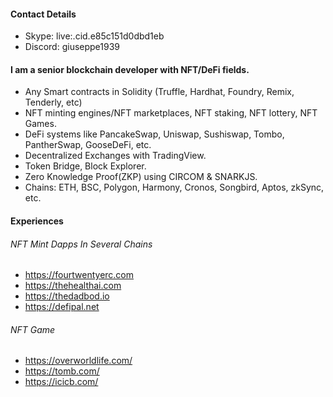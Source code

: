 #### **Contact Details**
- Skype: live:.cid.e85c151d0dbd1eb
- Discord: giuseppe1939
#### I am a senior blockchain developer with NFT/DeFi fields.
- Any Smart contracts in Solidity (Truffle, Hardhat, Foundry, Remix, Tenderly, etc)
- NFT minting engines/NFT marketplaces, NFT staking, NFT lottery, NFT Games.
- DeFi systems like PancakeSwap, Uniswap, Sushiswap, Tombo, PantherSwap, GooseDeFi, etc.
- Decentralized Exchanges with TradingView.
- Token Bridge, Block Explorer.
- Zero Knowledge Proof(ZKP) using CIRCOM & SNARKJS.
- Chains: ETH, BSC, Polygon, Harmony, Cronos, Songbird, Aptos, zkSync, etc.

#### Experiences
###### NFT Mint Dapps In Several Chains  
- https://fourtwentyerc.com
- https://thehealthai.com
- https://thedadbod.io
- https://defipal.net
###### NFT Game
- https://overworldlife.com/
- https://tomb.com/
- https://icicb.com/
